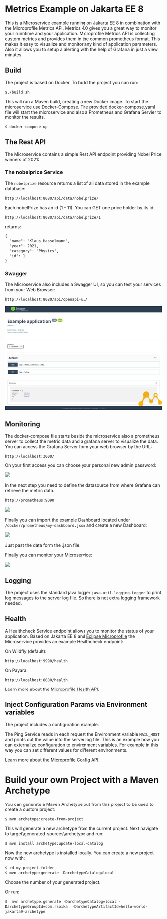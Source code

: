 # Metrics Example on Jakarta EE 8

This is a Microservice example running on Jakarta EE 8 in combination with the Microprofile Metrics API. 
Metrics 4.0 gives you a great way to monitor your runntime and your application.  Microprofile Metrics API is collecting custom metrics and provides them in the common prometheus format. This makes it easy to visualize and monitor any kind of application parameters. Also it allows you to setup a alerting with the help of Grafana in just a view minutes


## Build

The project is based on Docker. To build the project you can run:

	$./build.sh

This will run a Maven build, creating a new Docker image. To start the microservice use Docker-Compose. The provided docker-compose.yaml file will start the microservice and also a Prometheus and Grafana Servier to monitor the results.

	$ docker-compose up	


	
## The Rest API

The Microservice contains a simple Rest API endpoint providing Nobel Price winners of 2021:

### The nobelprice Service

The `nobelprize` resource returns a list of all data stored in the example database:

	http://localhost:8080/api/data/nobelprize/

Each nobelPrize has an id (1 - 11). You can GET one price holder by its id:

	http://localhost:8080/api/data/nobelprize/1

returns:

	{
	  "name": "Klaus Hasselmann",
	  "year": 2021,
	  "category": "Physics",
	  "id": 1
	}	


	

### Swagger	

The Microservice also includes a Swagger UI, so you can test your services from your Web Browser:

	http://localhost:8080/api/openapi-ui/
	

<img src="../doc/images/swagger_ui.png" />	



## Monitoring

The docker-compose file starts beside the microservice also a prometheus server to collect the metric data and a grafana server to visualize the data. You can access the Grafana Server form your web browser by the URL:

	http://localhost:3000/

On your first access you can choose your personal new admin password:


<img src="../doc/images/grafana-login.png" />	

In the next step you need to define the datasource from where Grafana can retrieve the metric data. 

	
	http://prometheus:9090


<img src="../doc/images/grafana-datasource.png" />


Finally you can import the example Dashboard located under `/docker/prometheus/my-dashboard.json` and create a new Dashboard:

<img src="../doc/images/grafana-dashboard.png" />

Just past the data form the .json file.

Finally you can monitor your Microservice:


<img src="../doc/images/grafana-example.png" />


## Logging

The project uses the standard java logger `java.util.logging.Logger` to print log messages to the server log file. So there is not extra logging framework needed.
	
## Health 

A Healthcheck Service endpoint allows you to monitor the status of your application. Based on Jakarta EE 8 and [Eclipse Microprofile](https://microprofile.io/) the Microservice provides an example Healthcheck endpoint:

On Wildfly (default): 

	http://localhost:9990/health
	
On Payara: 

	http://localhost:8080/health

	
Learn more about the [Microprofile Health API](https://microprofile.io/project/eclipse/microprofile-health).	
	
## Inject Configuration Params via Environment variables

The project includes a configuration example. 

The Ping Service reads in each request the Environment variable `MAIL_HOST` and prints out the value into the server log file.
This is an example how you can externalize configuration to environment variables. For example in this way you can set different values for different environments. 

Learn more about the [Microprofile Config API](https://microprofile.io/project/eclipse/microprofile-config).



# Build your own Project with a Maven Archetype

You can generate a Maven Archetype out from this project to be used to create a custom project:

	$ mvn archetype:create-from-project

This will generate a new archetype from the current project.
Next navigate to target\generated-sources\archetype and run:

	$ mvn install archetype:update-local-catalog

Now the new archetype is installed locally. You can create a new project now with:

	$ cd my-project-folder	
	$ mvn archetype:generate -DarchetypeCatalog=local

Choose the number of your generated project.

Or run:

	$  mvn archetype:generate -DarchetypeCatalog=local -DarchetypeGroupId=com.rsoika  -DarchetypeArtifactId=hello-world-jakarta9-archetype

	